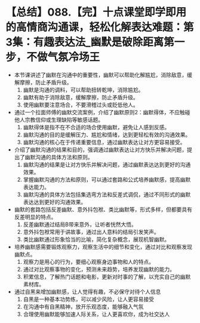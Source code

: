 # 【总结】088.【完】十点课堂即学即用的高情商沟通课，轻松化解表达难题：第3集：有趣表达法_幽默是破除距离第一步，不做气氛冷场王

-   本节课讲述了幽默在沟通中的重要性，幽默可以帮助化解尴尬，消除敌意，缓解摩擦，防止矛盾升级。
    1.  幽默是沟通的调料，可以帮助扭转乾坤，消除尴尬。
    2.  幽默有助于消除敌意，缓解摩擦，防止矛盾升级。
    3.  使用幽默要注意场合，不要滑稽过头或贬低他人。
-   通过一个拉面师傅的幽默交流案例，介绍了幽默原则2：幽默得体，不应触碰他人宗教信仰或生理缺陷等敏感话题。
    1.  幽默得体是指不在不合适的场合使用幽默，避免让人感到反感。
    2.  幽默沟通的目的是缓解压力、尴尬和情绪，达到更轻松有效的沟通效果。
    3.  幽默沟通的核心在于传递重要信息，通过幽默表达让对方更容易接受。
-   介绍了幽默沟通的结果和目的，强调通过幽默表达让对方快乐并解决问题，提出了幽默沟通的具体方法和原则。
    1.  幽默沟通的结果是让对方快乐并解决问题，通过幽默表达达到更好的沟通效果。
    2.  掌握幽默沟通的方法和原则，可以通过套路和公式培养幽默感，提高幽默表达能力。
    3.  幽默沟通的具体方法包括集选弯方法和反差式调侃，通过不同形式的幽默表达达到更好的沟通效果。
-   幽默的套路包括反差幽默、意外抖包袱、类比幽默等，形式多样，但都要具有反差明显的特点。
    1.  反差幽默通过结局B带来意外，让听者恍然大悟。
    2.  意外抖包袱常用于讲故事，通过出人意料的结局引发笑声。
    3.  类比幽默通过形象恰当的比喻，简化复杂概念，展现机智幽默。
-   培养幽默感需要锻炼观察力，观察生活中的细节和变化，通过对比和观察发现幽默点。
    1.  观察力是用心的行为，要细心观察身边事物和人的特点。
    2.  通过对比观察事物的变化，预测未来趋势，培养发现幽默的能力。
    3.  积累信息，了解热门话题和电影，更新对时事的了解，以充实自己的幽默素材库。
-   通过自黑来增加幽默感，让人觉得有趣，不必保守对待个人信息
    1.  自黑是一种基本功势练，可以减少风险，让人更容易接受
    2.  在沟通中有自黑精神，放开乐观态度，能够融入气氛
    3.  合理使用幽默能够加速人际关系，让人更喜欢你，成为社交达人